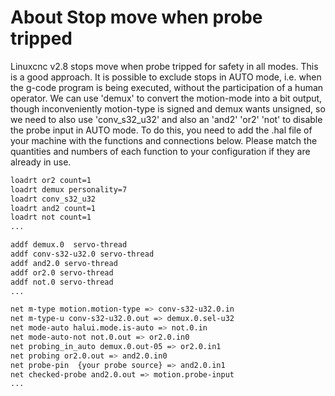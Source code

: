 # About Stop move when probe tripped

Linuxcnc v2.8 stops move when probe tripped for safety in all modes. This is a good approach.
It is possible to exclude stops in AUTO mode, i.e. when the g-code program is being executed, without the participation of a human operator.
We can use 'demux' to convert the motion-mode into a bit output, though inconveniently motion-type is signed and demux wants unsigned, so we need to also use 'conv_s32_u32' and also an 'and2' 'or2' 'not' to disable the probe input in AUTO mode.
To do this, you need to add the .hal file of your machine with the functions and connections below.
Please match the quantities and numbers of each function to your configuration if they are already in use.

```sh
loadrt or2 count=1
loadrt demux personality=7
loadrt conv_s32_u32
loadrt and2 count=1
loadrt not count=1
...
```

```sh
addf demux.0  servo-thread
addf conv-s32-u32.0 servo-thread
addf and2.0 servo-thread
addf or2.0 servo-thread
addf not.0 servo-thread
...
```

```sh
net m-type motion.motion-type => conv-s32-u32.0.in
net m-type-u conv-s32-u32.0.out => demux.0.sel-u32
net mode-auto halui.mode.is-auto => not.0.in
net mode-auto-not not.0.out => or2.0.in0
net probing_in_auto demux.0.out-05 => or2.0.in1
net probing or2.0.out => and2.0.in0
net probe-pin  {your probe source} => and2.0.in1
net checked-probe and2.0.out => motion.probe-input
...
```
